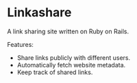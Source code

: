 # Linkashare

A link sharing site written on Ruby on Rails.

Features:
* Share links publicly with different users.
* Automatically fetch website metadata.
* Keep track of shared links.